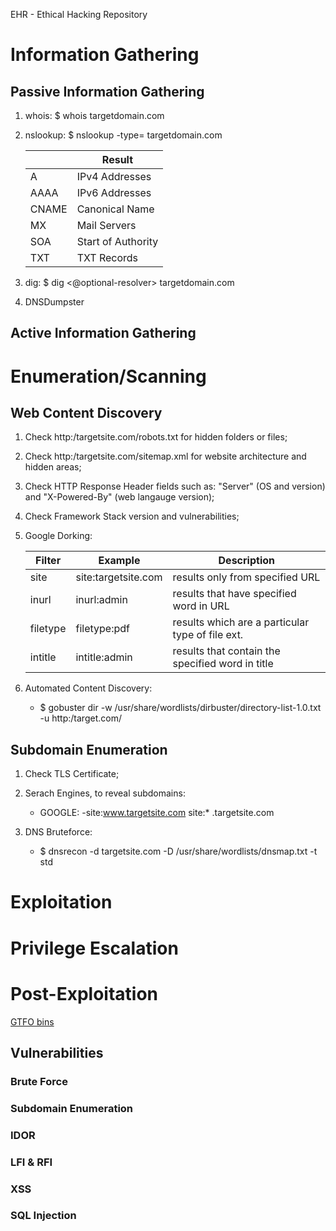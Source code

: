 EHR - Ethical Hacking Repository


# Information Gathering

## Passive Information Gathering

1. whois: $ whois targetdomain.com
2. nslookup: $ nslookup -type=<T> targetdomain.com <optional-resolver>
      
      | <T>   | Result             |
      |-------|--------------------|
      | A     | IPv4 Addresses     |
      | AAAA  | IPv6 Addresses     |
      | CNAME | Canonical Name     |
      | MX    | Mail Servers       |
      | SOA   | Start of Authority |
      | TXT   | TXT Records        |
      
3. dig: $ dig <@optional-resolver> targetdomain.com <T>
4. DNSDumpster

## Active Information Gathering

# Enumeration/Scanning

## Web Content Discovery

1. Check http:/targetsite.com/robots.txt for hidden folders or files;
2. Check http:/targetsite.com/sitemap.xml for website architecture and hidden areas;
3. Check HTTP Response Header fields such as: "Server" (OS and version) and "X-Powered-By" (web langauge version);
4. Check Framework Stack version and vulnerabilities;
5. Google Dorking:
      
      | Filter   | Example             | Description                                      |
      |----------|---------------------|--------------------------------------------------|
      | site     | site:targetsite.com | results only from specified URL                  |
      | inurl    | inurl:admin         | results that have specified word in URL          |
      | filetype | filetype:pdf        | results which are a particular type of file ext. |
      | intitle  | intitle:admin       | results that contain the specified word in title |

6. Automated Content Discovery:
     - $ gobuster dir -w /usr/share/wordlists/dirbuster/directory-list-1.0.txt -u http:/target.com/

## Subdomain Enumeration

1. Check TLS Certificate;
2. Serach Engines, to reveal subdomains:
      - GOOGLE: -site:www.targetsite.com site:* .targetsite.com

3. DNS Bruteforce:
      - $ dnsrecon -d targetsite.com -D /usr/share/wordlists/dnsmap.txt -t std

# Exploitation

# Privilege Escalation

# Post-Exploitation
[GTFO bins](https://gtfobins.github.io/)

## Vulnerabilities

### Brute Force

### Subdomain Enumeration

### IDOR

### LFI & RFI

### XSS

### SQL Injection
